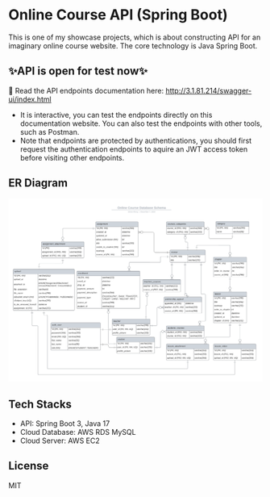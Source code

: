 # Online Course API (Spring Boot)
This is one of my showcase projects, which is about constructing API for an imaginary online course website. The core technology is Java Spring Boot.  

## ✨API is open for test now✨
📄 Read the API endpoints documentation here: http://3.1.81.214/swagger-ui/index.html
- It is interactive, you can test the endpoints directly on this documentation website. You can also test the endpoints with other tools, such as Postman.  
- Note that endpoints are protected by authentications, you should first request the authentication endpoints to aquire an JWT access token before visiting other endpoints.  

## ER Diagram
![online_course_erd.png](./online_course_erd.png?raw=true)  

## Tech Stacks

- API: Spring Boot 3, Java 17  
- Cloud Database: AWS RDS MySQL  
- Cloud Server: AWS EC2  

## License

MIT  